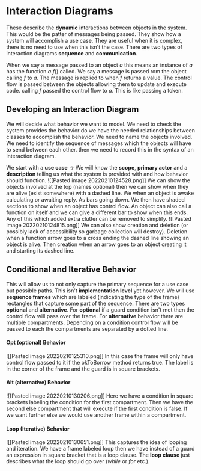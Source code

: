 # Interaction Diagrams
These describe the **dynamic** interactions between objects in the system. This would be the patter of messages being passed. They show how a system will accomplish a use case. They are useful when it is complex, there is no need to use when this isn't the case. There are two types of interaction diagrams **sequence** and **communication**.

When we say a message passed to an object $a$ this means an instance of $a$ has the function $a.f()$ called. We say a message is passed rom the object calling $f$ to $a$. The message is replied to when $f$ returns a value. The control flow is passed between the objects allowing them to update and execute code. calling $f$ passed the control flow to $a$. This is like passing a token.

## Developing an Interaction Diagram
We will decide what behavior we want to model. We need to check the system provides the behavior do we have the needed relationships between classes to accomplish the behavior. We need to name the objects involved. We need to identify the sequence of messages which the objects will have to send between each other. then we need to record this in the syntax of an interaction diagram.

We start with a **use case** -> We will know the **scope**, **primary actor** and a **description** telling us what the system is provided with and how behavior should function.
![[Pasted image 20220210124528.png]]
We can show the objects involved at the top (names optional) then we can show when they are alive (exist somewhere) with a dashed line. We when an object is awake calculating or awaiting reply. As bars going down. We then have shaded sections to show when an object has control flow. An object can also call a function on itself and we can give a different bar to show when this ends. Any of this which added extra clutter can be removed to simplify.
![[Pasted image 20220210124815.png]]
We can also show creation and deletion (or possibly lack of accessibility so garbage collection will destroy). Deletion when a function arrow goes to a cross ending the dashed line showing an object is alive. Then creation when an arrow goes to an object creating it and starting its dashed line.

## Conditional and Iterative Behavior
This will allow us to not only capture the primary sequence for a use case but possible paths. This isn't **implementation level** yet however. We will use **sequence frames** which are labeled (indicating the type of the frame) rectangles that capture some part of the sequence. There are two types **optional** and **alternative**. For **optional** if a guard condition isn't met then the control flow will pass over the frame. For **alternative** behavior there are multiple compartments. Depending on a condition control flow will be passed to each the compartments are separated by a dotted line. 

#### Opt (optional) Behavior
![[Pasted image 20220210125310.png]]
In this case the frame will only have control flow passed to it if the okToBorrow method returns true. The label is in the corner of the frame and the guard is in square brackets.

#### Alt (alternative) Behavior
![[Pasted image 20220210130206.png]]
Here we have a condition in square brackets labeling the condition for the first compartment. Then we have the second else compartment that will execute if the first condition is false. If we want further else we would use another frame within a compartment.

#### Loop (Iterative) Behavior
![[Pasted image 20220210130651.png]]
This captures the idea of looping and iteration. We have a frame labeled loop then we have instead of a guard an expression in square bracket that is a loop clause. The **loop clause** just describes what the loop should go over (*while* or *for* etc.).